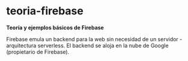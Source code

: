 # teoria-firebase
<b>Teoría y ejemplos básicos de Firebase</b>

Firebase emula un backend para la web sin necesidad de un servidor - arquitectura serverless.
El backend se aloja en la nube de Google (propietario de Firebase).

